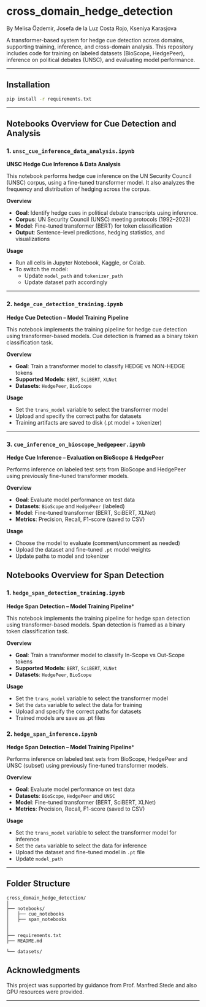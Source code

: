 # cross_domain_hedge_detection

By Melisa Özdemir, Josefa de la Luz Costa Rojo, Kseniya Karasjova

A transformer-based system for hedge cue detection across domains, supporting training, inference, and cross-domain analysis. This repository includes code for training on labeled datasets (BioScope, HedgePeer), inference on political debates (UNSC), and evaluating model performance.

---

## Installation

```bash
pip install -r requirements.txt
```

---

## Notebooks Overview for Cue Detection and Analysis

### 1. `unsc_cue_inference_data_analysis.ipynb`
**UNSC Hedge Cue Inference & Data Analysis**

This notebook performs hedge cue inference on the UN Security Council (UNSC) corpus, using a fine-tuned transformer model. It also analyzes the frequency and distribution of hedging across the corpus.

**Overview**
- **Goal**: Identify hedge cues in political debate transcripts using inference.
- **Corpus**: UN Security Council (UNSC) meeting protocols (1992–2023)
- **Model**: Fine-tuned transformer (BERT) for token classification
- **Output**: Sentence-level predictions, hedging statistics, and visualizations

**Usage**
- Run all cells in Jupyter Notebook, Kaggle, or Colab.
- To switch the model:
  - Update `model_path` and `tokenizer_path`
  - Update dataset path accordingly

---

### 2. `hedge_cue_detection_training.ipynb`
**Hedge Cue Detection – Model Training Pipeline**

This notebook implements the training pipeline for hedge cue detection using transformer-based models. Cue detection is framed as a binary token classification task.

**Overview**
- **Goal**: Train a transformer model to classify HEDGE vs NON-HEDGE tokens
- **Supported Models**: `BERT`, `SciBERT`, `XLNet`  
- **Datasets**: `HedgePeer`, `BioScope`

**Usage**
- Set the `trans_model` variable to select the transformer model
- Upload and specify the correct paths for datasets
- Training artifacts are saved to disk (.pt model + tokenizer)

---

### 3. `cue_inference_on_bioscope_hedgepeer.ipynb`
**Hedge Cue Inference – Evaluation on BioScope & HedgePeer**

Performs inference on labeled test sets from BioScope and HedgePeer using previously fine-tuned transformer models.

**Overview**
- **Goal**: Evaluate model performance on test data
- **Datasets**: `BioScope` and `HedgePeer` (labeled)
- **Model**: Fine-tuned transformer (BERT, SciBERT, XLNet)
- **Metrics**: Precision, Recall, F1-score (saved to CSV)

**Usage**
- Choose the model to evaluate (comment/uncomment as needed)
- Upload the dataset and fine-tuned `.pt` model weights
- Update paths to model and tokenizer


## Notebooks Overview for Span Detection 

### 1. `hedge_span_detection_training.ipynb`
**Hedge Span Detection – Model Training Pipeline***

This notebook implements the training pipeline for hedge span detection using transformer-based models. Span detection is framed as a binary token classification task.

**Overview**
- **Goal**: Train a transformer model to classify In-Scope vs Out-Scope tokens
- **Supported Models**: `BERT`, `SciBERT`, `XLNet`  
- **Datasets**: `HedgePeer`, `BioScope`

**Usage**
- Set the `trans_model` variable to select the transformer model
- Set the `data` variable to select the data for training
- Upload and specify the correct paths for datasets
- Trained models are save as .pt files

### 2. `hedge_span_inference.ipynb`
**Hedge Span Detection – Model Training Pipeline***

Performs inference on labeled test sets from BioScope, HedgePeer and UNSC (subset) using previously fine-tuned transformer models.

**Overview**
- **Goal**: Evaluate model performance on test data
- **Datasets**: `BioScope`, `HedgePeer` and `UNSC` 
- **Model**: Fine-tuned transformer (BERT, SciBERT, XLNet)
- **Metrics**: Precision, Recall, F1-score (saved to CSV)

**Usage**
- Set the `trans_model` variable to select the transformer model for inference
- Set the `data` variable to select the data for inference
- Upload the dataset and fine-tuned model in `.pt` file
- Update `model_path` 

---

## Folder Structure 

```
cross_domain_hedge_detection/
│
├── notebooks/
│   ├── cue_notebooks
│   ├── span_notebooks
│   
│
├── requirements.txt
├── README.md

└── datasets/   
```


## Acknowledgments

This project was supported by guidance from Prof. Manfred Stede and also GPU resources were provided.

---
